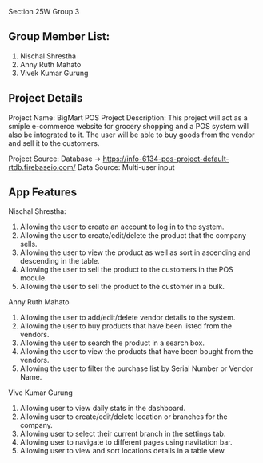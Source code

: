 Section 25W Group 3

## Group Member List:

1. Nischal Shrestha
2. Anny Ruth Mahato
3. Vivek Kumar Gurung

## Project Details

Project Name: BigMart POS
Project Description: This project will act as a smiple e-commerce website for grocery shopping and a POS system will also be integrated to it. The user will be able to buy goods from the vendor and sell it to the customers.

Project Source: Database -> https://info-6134-pos-project-default-rtdb.firebaseio.com/
Data Source: Multi-user input

## App Features

Nischal Shrestha:

1. Allowing the user to create an account to log in to the system.
2. Allowing the user to create/edit/delete the product that the company sells.
3. Allowing the user to view the product as well as sort in ascending and descending in the table.
4. Allowing the user to sell the product to the customers in the POS module.
5. Allowing the user to sell the product to the customer in a bulk.

Anny Ruth Mahato

1. Allowing the user to add/edit/delete vendor details to the system.
2. Allowing the user to buy products that have been listed from the vendors.
3. Allowing the user to search the product in a search box.
4. Allowing the user to view the products that have been bought from the vendors.
5. Allowing the user to filter the purchase list by Serial Number or Vendor Name.

Vive Kumar Gurung

1. Allowing user to view daily stats in the dashboard.
2. Allowing user to create/edit/delete location or branches for the company.
3. Allowing user to select their current branch in the settings tab.
4. Allowing user to navigate to different pages using navitation bar.
5. Allowing user to view and sort locations details in a table view.